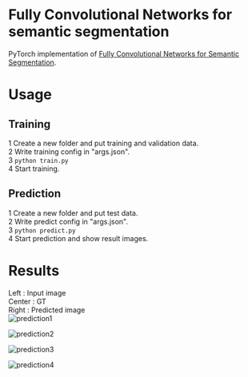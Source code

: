 # Fully Convolutional Networks for semantic segmentation

PyTorch implementation of 
[Fully Convolutional Networks for Semantic Segmentation](https://arxiv.org/abs/1411.4038).

# Usage
## Training
1 Create a new folder and put training and validation data.  
2 Write training config in "args.json".  
3 `python train.py`  
4 Start training.

## Prediction
1 Create a new folder and put test data.  
2 Write predict config in "args.json".  
3 `python predict.py`  
4 Start prediction and show result images.


# Results
Left : Input image  
Center : GT  
Right : Predicted image  
![prediction1](https://user-images.githubusercontent.com/35373553/56850392-f0c66980-693c-11e9-9aed-8160200cf2a7.png)

![prediction2](https://user-images.githubusercontent.com/35373553/56850394-f15f0000-693c-11e9-9682-f54c0d5ef9a5.png)

![prediction3](https://user-images.githubusercontent.com/35373553/56850396-f15f0000-693c-11e9-8a5e-effd31c5face.png)

![prediction4](https://user-images.githubusercontent.com/35373553/56850397-f15f0000-693c-11e9-8d85-75dd487b4276.png)
